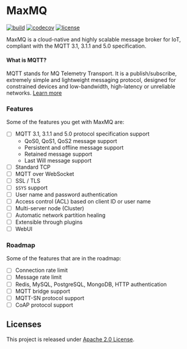 # MaxMQ
[![build](https://github.com/gsalomao/maxmq/actions/workflows/build.yml/badge.svg)](https://github.com/gsalomao/maxmq/actions/workflows/build.yml)
[![codecov](https://codecov.io/gh/gsalomao/maxmq/branch/master/graph/badge.svg?token=FUXEU188HA)](https://codecov.io/gh/gsalomao/maxmq)
[![license](https://img.shields.io/badge/license-Apache%202.0-blue.svg)](https://opensource.org/licenses/Apache-2.0)

MaxMQ is a cloud-native and highly scalable message broker for IoT, compliant
with the MQTT 3.1, 3.1.1 and 5.0 specification.

#### What is MQTT?
MQTT stands for MQ Telemetry Transport. It is a publish/subscribe, extremely
simple and lightweight messaging protocol, designed for constrained devices and
low-bandwidth, high-latency or unreliable networks.
[Learn more](https://mqtt.org/faq)

### Features
Some of the features you get with MaxMQ are:
- [ ] MQTT 3.1, 3.1.1 and 5.0 protocol specification support
	* QoS0, QoS1, QoS2 message support
	* Persistent and offline message support
	* Retained message support
	* Last Will message support
- [ ] Standard TCP
- [ ] MQTT over WebSocket
- [ ] SSL / TLS
- [ ] `$SYS` support
- [ ] User name and password authentication
- [ ] Access control (ACL) based on client ID or user name
- [ ] Multi-server node (Cluster)
- [ ] Automatic network partition healing
- [ ] Extensible through plugins
- [ ] WebUI

### Roadmap
Some of the features that are in the roadmap:
- [ ] Connection rate limit
- [ ] Message rate limit
- [ ] Redis, MySQL, PostgreSQL, MongoDB, HTTP authentication
- [ ] MQTT bridge support
- [ ] MQTT-SN protocol support
- [ ] CoAP protocol support

## Licenses
This project is released under [Apache 2.0 License](./LICENSE).
